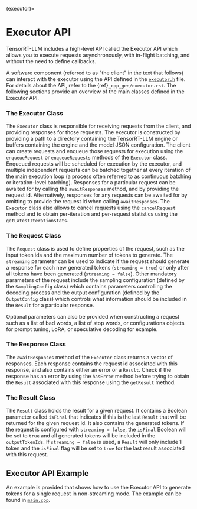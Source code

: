 (executor)=

# Executor API

TensorRT-LLM includes a high-level API called the Executor API which allows you to execute requests
asynchronously, with in-flight batching, and without the need to define callbacks.

A software component (referred to as "the client" in the text that follows) can interact
with the executor using the API defined in the [`executor.h`](source:cpp/include/tensorrt_llm/executor/executor.h) file.
For details about the API, refer to the {ref}`_cpp_gen/executor.rst`. The following sections provide an overview of the main classes defined in the Executor API.

### The Executor Class

The `Executor` class is responsible for receiving requests from the client, and providing responses for those requests. The executor is constructed by providing a path to a directory containing the TensorRT-LLM engine or buffers containing the engine and the model JSON configuration. The client can create requests and enqueue those requests for execution using the `enqueueRequest` or `enqueueRequests` methods of the `Executor` class. Enqueued requests will be scheduled for execution by the executor, and multiple independent requests can be batched together at every iteration of the main execution loop (a process often referred to as continuous batching or iteration-level batching). Responses for a particular request can be awaited for by calling the `awaitResponses` method, and by providing the request id. Alternatively, responses for any requests can be awaited for by omitting to provide the request id when calling `awaitResponses`. The `Executor` class also allows to cancel requests using the `cancelRequest` method and to obtain per-iteration and per-request statistics using the `getLatestIterationStats`.

### The Request Class

The `Request` class is used to define properties of the request, such as the input token ids and the maximum number of tokens to generate. The `streaming` parameter can be used to indicate if the request should generate a response for each new generated tokens (`streaming = true`) or only after all tokens have been generated (`streaming = false`). Other mandatory parameters of the request include the sampling configuration (defined by the `SamplingConfig` class) which contains parameters controlling the decoding process and the output configuration (defined by the `OutputConfig` class) which controls what information should be included in the `Result` for a particular response.

Optional parameters can also be provided when constructing a request such as a list of bad words, a list of stop words, or configurations objects for prompt tuning, LoRA, or speculative decoding for example.

### The Response Class

The `awaitResponses` method of the `Executor` class returns a vector of responses. Each response contains the request id associated with this response, and also contains either an error or a `Result`. Check if the response has an error by using the `hasError` method before trying to obtain the `Result` associated with this response using the `getResult` method.

### The Result Class

The `Result` class holds the result for a given request. It contains a Boolean parameter called `isFinal` that indicates if this is the last `Result` that will be returned for the given request id. It also contains the generated tokens. If the request is configured with `streaming = false`, the `isFinal` Boolean will be set to `true` and all generated tokens will be included in the `outputTokenIds`. If `streaming = false` is used, a `Result` will only include 1 token and the `isFinal` flag will be set to `true` for the last result associated with this request.

## Executor API Example

An example is provided that shows how to use the Executor API to generate tokens for a single request in non-streaming mode. The example can be found in [`main.cpp`](source:examples/cpp_executor/main.cpp).
